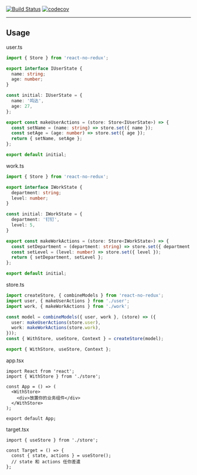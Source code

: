 [![Build Status](https://travis-ci.org/flowingfate/react-no-redux.svg?branch=master)](https://travis-ci.org/flowingfate/react-no-redux)
[![codecov](https://codecov.io/gh/flowingfate/react-no-redux/branch/master/graph/badge.svg)](https://codecov.io/gh/flowingfate/react-no-redux)

---

## Usage

user.ts
```ts
import { Store } from 'react-no-redux';

export interface IUserState {
  name: string;
  age: number;
}

const initial: IUserState = {
  name: '鸣达',
  age: 27,
};

export const makeUserActions = (store: Store<IUserState>) => {
  const setName = (name: string) => store.set({ name });
  const setAge = (age: number) => store.set({ age });
  return { setName, setAge };
};

export default initial;
```

work.ts
```ts
import { Store } from 'react-no-redux';

export interface IWorkState {
  department: string;
  level: number;
}

const initial: IWorkState = {
  department: '钉钉',
  level: 5,
}

export const makeWorkActions = (store: Store<IWorkState>) => {
  const setDepartment = (department: string) => store.set({ department });
  const setLevel = (level: number) => store.set({ level });
  return { setDepartment, setLevel };
};

export default initial;
```

store.ts
```ts
import createStore, { combineModels } from 'react-no-redux';
import user, { makeUserActions } from './user';
import work, { makeWorkActions } from './work';

const model = combineModels({ user, work }, (store) => ({
  user: makeUserActions(store.user),
  work: makeWorkActions(store.work),
}));
const { WithStore, useStore, Context } = createStore(model);

export { WithStore, useStore, Context };
```

app.tsx
```tsx
import React from 'react';
import { WithStore } from './store';

const App = () => (
  <WithStore>
    <div>放置你的业务组件</div>
  </WithStore>
);

export default App;
```

target.tsx
```tsx
import { useStore } from './store';

const Target = () => {
  const { state, actions } = useStore();
  // state 和 actions 任你差遣
};
```
